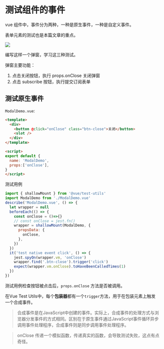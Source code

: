 # 测试组件的事件

vue 组件中，事件分为两种，一种是原生事件，一种是自定义事件。

表单元素的测试也是本篇文章的重点。

![](https://jsd.cdn.zzko.cn/gh/jackchoumine/jack-picture@master/test-moadal.png)

编写这样一个弹窗，学习这三种测试。

弹窗主要功能：

1. 点击关闭按钮，执行 props.onClose 关闭弹窗
2. 点击 subscribe 按钮，执行提交订阅表单

## 测试原生事件

`ModalDemo.vue`:

```html
<template>
  <div>
    <button @click="onClose" class="btn-close">关闭</button>
    <slot />
  </div>
</template>

<script>
export default {
  name: 'ModalDemo',
  props:['onClose'],
}
</script>
```

测试用例

```js
import { shallowMount } from '@vue/test-utils'
import ModalDemo from './ModalDemo.vue'
describe('ModalDemo.vue', () => {
  let wrapper = null
  beforeEach(() => {
    const onClose = ()=>{}
    // const onClose = jest.fn()
    wrapper = shallowMount(ModalDemo, {
      propsData: {
        onClose,
      },
    })
  })
  it('test native event click', () => {
    jest.spyOn(wrapper.vm, 'onClose')
    wrapper.find('.btn-close').trigger('click')
    expect(wrapper.vm.onClose).toHaveBeenCalledTimes(1)
  })
})
```

测试用例检查按钮被点击后，`props.onClose` 方法是否被调用。

在Vue Test Utils中，每个**包装器**都有一个`trigger`方法，用于在包装元素上触发一个合成事件。

> 合成事件是在JavaScript中创建的事件。实际上，合成事件的处理方式与浏览器分发事件的方式相同。区别在于原生事件通过JavaScript事件循环异步调用事件处理程序，合成事件则是同步调用事件处理程序。

> onClose 传递一个模拟函数，传递真实的函数，会导致测试失败，这点有点奇怪。

